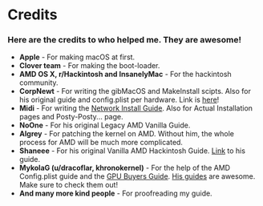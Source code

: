 # Credits

### Here are the credits to who helped me. They are awesome!

* **Apple** - For making macOS at first.
* **Clover team** - For making the boot-loader.
* **AMD OS X, r/Hackintosh and InsanelyMac** - For the hackintosh community.
* **CorpNewt** - For writing the gibMacOS and MakeInstall scipts. Also for his original guide and config.plist per hardware. Link is [here](https://hackintosh.gitbook.io/-r-hackintosh-vanilla-desktop-guide/)!
* **Midi** - For writing the [Network Install Guide](https://internet-install.gitbook.io/macos-internet-install/). Also for Actual Installation pages and Posty-Posty... page.
* **NoOne** - For his original Legacy AMD Vanilla Guide.
* **Algrey** - For patching the kernel on AMD. Without him, the whole process for AMD will be much more complicated.
* **Shaneee** - For his original Vanilla AMD Hackintosh Guide. [Link](https://vanilla.amd-osx.com) to his guide.
* **MykolaG \(u/dracoflar, khronokernel\)** - For the help of the AMD Config.plist guide and the [GPU Buyers Guide](https://khronokernel-3.gitbook.io/catalina-gpu-buyers-guide/). [His guides](https://github.com/khronokernel) are awesome. Make sure to check them out!
* **And many more kind people** - For proofreading my guide.
